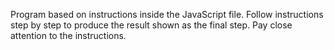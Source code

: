 Program based on instructions inside the JavaScript file.
Follow instructions step by step to produce the result shown as the final step.
Pay close attention to the instructions.
